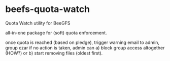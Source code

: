 # beefs-quota-watch
Quota Watch utility for BeeGFS

all-in-one package for (soft) quota enforcement. 

once quota is reached (based on pledge), trigger warning email to admin, group czar
if no action is taken, admin can a) block group access altogether (HOW?) or b) start removing files (oldest first).

